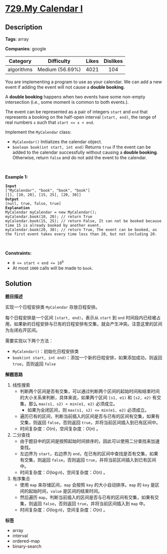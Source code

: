 # [729.My Calendar I](https://leetcode.com/problems/my-calendar-i/description/)

## Description

**Tags**: array

**Companies**: google

|  Category  |   Difficulty    | Likes | Dislikes |
| :--------: | :-------------: | :---: | :------: |
| algorithms | Medium (56.69%) | 4021  |   104    |

<p>You are implementing a program to use as your calendar. We can add a new event if adding the event will not cause a <strong>double booking</strong>.</p>
<p>A <strong>double booking</strong> happens when two events have some non-empty intersection (i.e., some moment is common to both events.).</p>
<p>The event can be represented as a pair of integers <code>start</code> and <code>end</code> that represents a booking on the half-open interval <code>[start, end)</code>, the range of real numbers <code>x</code> such that <code>start &lt;= x &lt; end</code>.</p>
<p>Implement the <code>MyCalendar</code> class:</p>
<ul>
  <li><code>MyCalendar()</code> Initializes the calendar object.</li>
  <li><code>boolean book(int start, int end)</code> Returns <code>true</code> if the event can be added to the calendar successfully without causing a <strong>double booking</strong>. Otherwise, return <code>false</code> and do not add the event to the calendar.</li>
</ul>
<p>&nbsp;</p>
<p><strong class="example">Example 1:</strong></p>
<pre><code><strong>Input</strong>
[&quot;MyCalendar&quot;, &quot;book&quot;, &quot;book&quot;, &quot;book&quot;]
[[], [10, 20], [15, 25], [20, 30]]
<strong>Output</strong>
[null, true, false, true]
<strong>Explanation</strong>
MyCalendar myCalendar = new MyCalendar();
myCalendar.book(10, 20); // return True
myCalendar.book(15, 25); // return False, It can not be booked because time 15 is already booked by another event.
myCalendar.book(20, 30); // return True, The event can be booked, as the first event takes every time less than 20, but not including 20.</code></pre>
<p>&nbsp;</p>
<p><strong>Constraints:</strong></p>
<ul>
  <li><code>0 &lt;= start &lt; end &lt;= 10<sup>9</sup></code></li>
  <li>At most <code>1000</code> calls will be made to <code>book</code>.</li>
</ul>

## Solution

**题目描述**

实现一个日程安排类 `MyCalendar` 存放日程安排。

每个日程安排是一个区间 `[start, end)`，表示从 `start` 到 `end` 时间段内已经被占用，如果新的日程安排与已有的日程安排有交集，就会产生冲突。注意这里的区间为左闭右开区间。

需要实现以下两个方法：

- `MyCalendar()`：初始化日程安排类
- `book(int start, int end)`：添加一个新的日程安排，如果添加成功，则返回 `true`，否则返回 `false`

**解题思路**

1. 线性搜索
   - 判断两个区间是否有交集，可以通过判断两个区间的起始时间和结束时间的大小关系来判断，具体来说，如果两个区间 `[s1, e1)` 和 `[s2, e2)` 有交集，那么 `max(s1, s2) < min(e1, e2)` 必须成立。
     - 如果为全闭区间，则 `max(s1, s2) <= min(e1, e2)` 必须成立。
   - 遍历已有的区间，判断当前插入的区间是否与已有的区间有交集，如果有交集，则返回 `false`，否则返回 `true`，并将当前区间插入到已有区间中。
   - 时间复杂度：$O(n)$，空间复杂度：$O(n)$ 。
2. 二分查找
   - 由于题目中的区间是按照起始时间排序的，因此可以使用二分查找来加速查找。
   - 左边界为 `start`，右边界为 `end`，在已有的区间中查找是否有交集，如果有交集，则返回 `false`，否则返回 `true`，并将当前区间插入到已有区间中。
   - 时间复杂度：$O(\log n)$，空间复杂度：$O(n)$ 。
3. 有序集合
   - 使用 `map` 来存储区间，`map` 会按照 `key` 的大小自动排序。`map` 的 `key` 是区间的起始时间，`value` 是区间的结束时间。
   - 然后遍历 `map`，判断当前插入的区间是否与已有的区间有交集，如果有交集，则返回 `false`，否则返回 `true`，并将当前区间插入到 `map` 中。
   - 时间复杂度：$O(\log n)$，空间复杂度：$O(n)$ 。

**标签**

- array
- interval
- ordered-map
- binary-search
